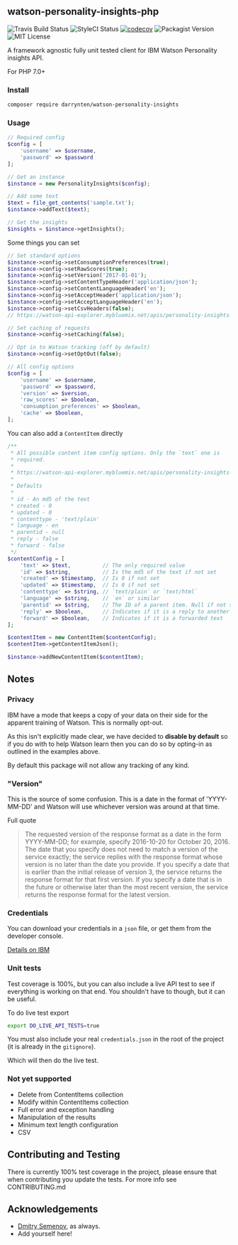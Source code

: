 ## watson-personality-insights-php

![Travis Build Status](https://travis-ci.org/darrynten/watson-personality-insights-php.svg?branch=master)
![StyleCI Status](https://styleci.io/repos/81687310/shield?branch=master)
[![codecov](https://codecov.io/gh/darrynten/watson-personality-insights-php/branch/master/graph/badge.svg)](https://codecov.io/gh/darrynten/watson-personality-insights-php)
![Packagist Version](https://img.shields.io/packagist/v/darrynten/watson-personality-insights-php.svg)
![MIT License](https://img.shields.io/github/license/darrynten/watson-personality-insights-php.svg)

A framework agnostic fully unit tested client for IBM Watson Personality
insights API.

For PHP 7.0+

### Install

```bash
composer require darrynten/watson-personality-insights
```

### Usage

```php
// Required config
$config = [
    'username' => $username,
    'password' => $password
];

// Get an instance
$instance = new PersonalityInsights($config);

// Add some text
$text = file_get_contents('sample.txt');
$instance->addText($text);

// Get the insights
$insights = $instance->getInsights();
```

Some things you can set

```php
// Set standard options
$instance->config->setConsumptionPreferences(true);
$instance->config->setRawScores(true);
$instance->config->setVersion('2017-01-01');
$instance->config->setContentTypeHeader('application/json');
$instance->config->setContentLanguageHeader('en');
$instance->config->setAcceptHeader('application/json');
$instance->config->setAcceptLanguageHeader('en');
$instance->config->setCsvHeaders(false);
// https://watson-api-explorer.mybluemix.net/apis/personality-insights-v3#!/personality45insights/profile

// Set caching of requests
$instance->config->setCaching(false);

// Opt in to Watson tracking (off by default)
$instance->config->setOptOut(false);

// All config options
$config = [
    'username' => $username,
    'password' => $password,
    'version' => $version,
    'raw_scores' => $boolean,
    'consumption_preferences' => $boolean,
    'cache' => $boolean,
];

```

You can also add a `ContentItem` directly

```php
/**
 * All possible content item config options. Only the `text` one is
 * required.
 *
 * https://watson-api-explorer.mybluemix.net/apis/personality-insights-v3#!/personality45insights/profile
 *
 * Defaults
 *
 * id - An md5 of the text
 * created - 0
 * updated - 0
 * contenttype - 'text/plain'
 * language - en
 * parentid - null
 * reply - false
 * forward - false
 */
$contentConfig = [
    'text' => $text,          // The only required value
    'id' => $string,          // Is the md5 of the text if not set
    'created' => $timestamp,  // Is 0 if not set
    'updated' => $timestamp,  // Is 0 if not set
    'contenttype' => $string, // `text/plain` or `text/html`
    'language' => $string,    // `en` or similar
    'parentid' => $string,    // The ID of a parent item. Null if not set
    'reply' => $boolean,      // Indicates if it is a reply to another
    'forward' => $boolean,    // Indicates if it is a forwarded text
];

$contentItem = new ContentItem($contentConfig);
$contentItem->getContentItemJson();

$instance->addNewContentItem($contentItem);
```

## Notes

### Privacy

IBM have a mode that keeps a copy of your data on their side for the
apparent training of Watson. This is normally opt-out.

As this isn't explicitly made clear, we have decided to **disable by
default** so if you do with to help Watson learn then you can do
so by opting-in as outlined in the examples above.

By default this package will not allow any tracking of any kind.

### "Version"

This is the source of some confusion. This is a date in the format of
'YYYY-MM-DD' and Watson will use whichever version was around at that
time.

Full quote

> The requested version of the response format as a date in the form
YYYY-MM-DD; for example, specify 2016-10-20 for October 20, 2016. The
date that you specify does not need to match a version of the service
exactly; the service replies with the response format whose version is
no later than the date you provide. If you specify a date that is earlier
than the initial release of version 3, the service returns the response
format for that first version. If you specify a date that is in the future
or otherwise later than the most recent version, the service returns the
response format for the latest version.

### Credentials

You can download your credentials in a `json` file, or get them from the
developer console.

[Details on IBM](https://www.ibm.com/watson/developercloud/doc/getting_started/gs-credentials.shtml)

### Unit tests

Test coverage is 100%, but you can also include a live API test to see
if everything is working on that end. You shouldn't have to though,
  but it can be useful.

To do live test export 

```bash
export DO_LIVE_API_TESTS=true
```

You must also include your real `credentials.json` in
the root of the project (it is already in the `gitignore`).

Which will then do the live test.

### Not yet supported

* Delete from ContentItems collection
* Modify within ContentItems collection
* Full error and exception handling
* Manipulation of the results
* Minimum text length configuration
* CSV

## Contributing and Testing

There is currently 100% test coverage in the project, please ensure that
when contributing you update the tests. For more info see CONTRIBUTING.md

## Acknowledgements

* [Dmitry Semenov](https://github.com/mxnr), as always.
* Add yourself here!
